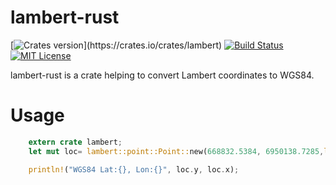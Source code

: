 # lambert-rust

[![Crates version](https://img.shields.io/crates/v/lambert.svg?)](https://crates.io/crates/lambert)
[![Build Status](https://travis-ci.org/yageek/lambert-rust.svg?branch=master)](https://travis-ci.org/yageek/lambert-rust)
[![MIT License](http://img.shields.io/badge/license-MIT-blue.svg?style=flat)](LICENSE.md)

lambert-rust is a crate helping to convert Lambert coordinates to WGS84.

# Usage

```rust
    extern crate lambert;
    let mut loc= lambert::point::Point::new(668832.5384, 6950138.7285,lambert::zone::Zone::Lambert93);

    println!("WGS84 Lat:{}, Lon:{}", loc.y, loc.x);
```
